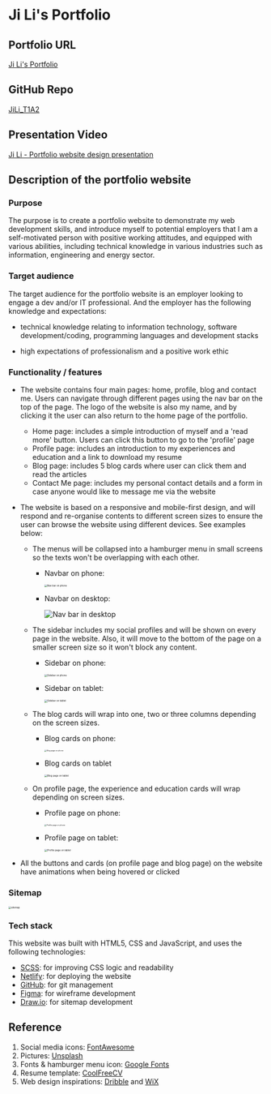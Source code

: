 # Ji Li's Portfolio

## Portfolio URL
[Ji Li's Portfolio](https://ji-li-portfolio.netlify.app/)

## GitHub Repo
[JiLi_T1A2](https://github.com/JiLi94/JiLi_T1A2.git)

## Presentation Video
[Ji Li - Portfolio website design presentation](https://youtu.be/FMwmtBQZurI)

## Description of the portfolio website
### Purpose
The purpose is to create a portfolio website to demonstrate my web development skills, and introduce myself to potential employers that I am a self-motivated person with positive working attitudes, and equipped with various abilities, including technical knowledge in various industries such as information, engineering and energy sector. 

### Target audience
The target audience for the portfolio website is an employer looking to engage a dev and/or IT professional. And the employer has the following knowledge and expectations:

- technical knowledge relating to information technology, software development/coding, programming languages and development stacks

- high expectations of professionalism and a positive work ethic

### Functionality / features
- The website contains four main pages: home, profile, blog and contact me. Users can navigate through different pages using the nav bar on the top of the page. The logo of the website is also my name, and by clicking it the user can also return to the home page of the portfolio.
    - Home page: includes a simple introduction of myself and a 'read more' button. Users can click this button to go to the 'profile' page
    - Profile page: includes an introduction to my experiences and education and a link to download my resume
    - Blog page: includes 5 blog cards where user can click them and read the articles
    - Contact Me page: includes my personal contact details and a form in case anyone would like to message me via the website

- The website is based on a responsive and mobile-first design, and will respond and re-organise contents to different screen sizes to ensure the user can browse the website using different devices. See examples below:
    - The menus will be collapsed into a hamburger menu in small screens so the texts won't be overlapping with each other.
        - Navbar on phone:

            <img src="./docs/nav-bar-phone.png" alt="Nav bar on phone" style="zoom:33%;" />

        - Navbar on desktop:

            ![Nav bar in desktop](./docs/nav-bar-desktop.png)

    - The sidebar includes my social profiles and will be shown on every page in the website. Also, it will move to the bottom of the page on a smaller screen size so it won't block any content.
        - Sidebar on phone:
        
            <img src="./docs/sidebar-phone.png" alt="Sidebar on phone" style="zoom:33%;" />

        - Sidebar on tablet:

            <img src="./docs/sidebar-tablet.png" alt="Sidebar on tablet" style="zoom:33%;" />
    
    - The blog cards will wrap into one, two or three columns depending on the screen sizes.
        - Blog cards on phone:

            <img src="./docs/blog-phone.png" alt="Blog page on phone" style="zoom: 25%;" />

        - Blog cards on tablet
          
            <img src="./docs/blog-tablet.png" alt="Blog page on tablet" style="zoom: 33%;" />
    
    - On profile page, the experience and education cards will wrap depending on screen sizes.

        - Profile page on phone:

            <img src="./docs/profile-phone.png" alt="Profile page on phone" style="zoom: 25%;" />
          
        - Profile page on tablet:

            <img src="./docs/profile-tablet.png" alt="Profile page on tablet" style="zoom: 33%;" />

- All the buttons and cards (on profile page and blog page) on the website have animations when being hovered or clicked

### Sitemap
<img src="./docs/sitemap.png" alt="sitemap" style="zoom: 33%;" />

### Tech stack
This website was built with HTML5, CSS and JavaScript, and uses the following technologies:
- [SCSS](https://sass-lang.com/): for improving CSS logic and readability
- [Netlify](https://www.netlify.com/): for deploying the website
- [GitHub](https://github.com/): for git management
- [Figma](https://www.figma.com/): for wireframe development
- [Draw.io](https://app.diagrams.net/): for sitemap development


## Reference
1. Social media icons: [FontAwesome](https://fontawesome.com/v4/icons/)
2. Pictures: [Unsplash](https://unsplash.com/)
3. Fonts & hamburger menu icon: [Google Fonts](https://fonts.google.com/)
4. Resume template: [CoolFreeCV](https://www.coolfreecv.com/)
5. Web design inspirations: [Dribble](https://dribbble.com/) and [WiX](https://www.wix.com/)